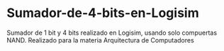 # Sumador-de-4-bits-en-Logisim
Sumador de 1 bit y 4 bits realizado en Logisim, usando solo compuertas NAND. Realizado para la materia Arquitectura de Computadores
